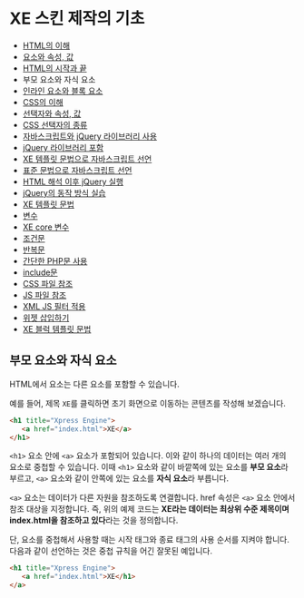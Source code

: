 # XE 스킨 제작의 기초

- [HTML의 이해](../)
 - [요소와 속성, 값](../element_attribute_and_value)
 - [HTML의 시작과 끝](../start_and_end_of_html)
 - 부모 요소와 자식 요소
 - [인라인 요소와 블록 요소](../inline_and_block_element)
- [CSS의 이해](../../02_understand_css)
 - [선택자와 속성, 값](../../02_understand_css/selector_attribute_and_value)
 - [CSS 선택자의 종류](../../02_understand_css/type_of_selector)
- [자바스크립트와 jQuery 라이브러리 사용](../../03_use_javascript_and_jquery)
 - [jQuery 라이브러리 포함](../../03_use_javascript_and_jquery/include_jquery)
 - [XE 템플릿 문법으로 자바스크립트 선언](../../03_use_javascript_and_jquery/init_javascript_with_template_grammar)
 - [표준 문법으로 자바스크립트 선언](../../03_use_javascript_and_jquery/init_javascript_with_standard_grammar)
 - [HTML 해석 이후 jQuery 실행](../../03_use_javascript_and_jquery/run_jquery_after_html_loading)
 - [jQuery의 동작 방식 실습](../../03_use_javascript_and_jquery/practice_jquery)
- [XE 템플릿 문법](../../04_template_grammar)
 - [변수](../../04_template_grammar/variables)
 - [XE core 변수](../../04_template_grammar/variables_of_xe_core)
 - [조건문](../../04_template_grammar/condition_grammar)
 - [반복문](../../04_template_grammar/loop_grammar)
 - [간단한 PHP문 사용](../../04_template_grammar/use_php_grammar)
 - [include문](../../04_template_grammar/include_grammar)
 - [CSS 파일 참조](../../04_template_grammar/css_reference)
 - [JS 파일 참조](../../04_template_grammar/js_reference)
 - [XML JS 필터 적용](../../04_template_grammar/use_xml_js_filter)
 - [위젯 삽입하기](../../04_template_grammar/include_widget)
 - [XE 블럭 템플릿 문법](../../04_template_grammar/block_template_grammar)

## 부모 요소와 자식 요소

HTML에서 요소는 다른 요소를 포함할 수 있습니다.

예를 들어, 제목 `XE`를 클릭하면 초기 화면으로 이동하는 콘텐츠를 작성해 보겠습니다.

```html
<h1 title="Xpress Engine">
   <a href="index.html">XE</a>
</h1>
```

`<h1>` 요소 안에 `<a>` 요소가 포함되어 있습니다. 이와 같이 하나의 데이터는 여러 개의 요소로 중첩할 수 있습니다. 이때 `<h1>` 요소와 같이 바깥쪽에 있는 요소를 **부모 요소**라 부르고, `<a>` 요소와 같이 안쪽에 있는 요소를 **자식 요소**라 부릅니다.

`<a>` 요소는 데이터가 다른 자원을 참조하도록 연결합니다. href 속성은 `<a>` 요소 안에서 참조 대상을 지정합니다. 즉, 위의 예제 코드는 **XE라는 데이터는 최상위 수준 제목이며 index.html을 참조하고 있다**라는 것을 정의합니다.

단, 요소를 중첩해서 사용할 때는 시작 태그와 종료 태그의 사용 순서를 지켜야 합니다. 다음과 같이 선언하는 것은 중첩 규칙을 어긴 잘못된 예입니다.

```html
<h1 title="Xpress Engine">
   <a href="index.html">XE</h1>
</a>
```
